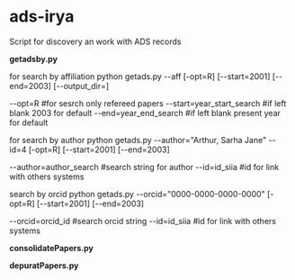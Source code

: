 # ads-irya
Script for discovery an work with ADS records


**getadsby.py**

for search by affiliation 
python getads.py --aff [-opt=R] [--start=2001] [--end=2003] [--output_dir=]

--opt=R #for sesrch only refereed papers
--start=year_start_search #if left blank 2003 for default
--end=year_end_search #if left blank present year for default

for search by author
python getads.py --author="Arthur, Sarha Jane" --id=4 [-opt=R] [--start=2001] [--end=2003]

--author=author_search #search string for author
--id=id_siia  #id for link with others systems

search by orcid
python getads.py --orcid="0000-0000-0000-0000" [-opt=R] [--start=2001] [--end=2003]

--orcid=orcid_id #search orcid string 
--id=id_siia  #id for link with others systems


**consolidatePapers.py**

**depuratPapers.py**
